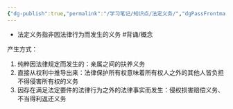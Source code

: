 ```yaml
---
{"dg-publish":true,"permalink":"/学习笔记/知识点/法定义务/","dgPassFrontmatter":true,"noteIcon":""}
---
```


- 法定义务指非因法律行为而发生的义务 #背诵/概念 

产生方式：
1. 纯粹因法律规定而发生的：亲属之间的扶养义务
2. 直接从权利中推导出来：法律保护所有权意味着所有权人之外的其他人皆负担不得侵害所有权的义务
3. 因存在满足法定要件的法律行为之外的法律事实而发生：侵权损害赔偿义务、不当得利返还义务